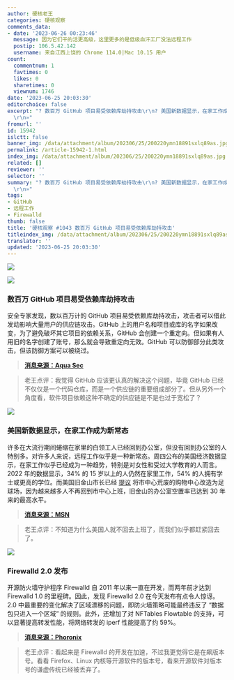 ```yaml
---
author: 硬核老王
categories: 硬核观察
comments_data:
- date: '2023-06-26 00:23:46'
  message: 因为它们干的活更高级，这里更多的是低级血汗工厂没法远程工作
  postip: 106.5.42.142
  username: 来自江西上饶的 Chrome 114.0|Mac 10.15 用户
count:
  commentnum: 1
  favtimes: 0
  likes: 0
  sharetimes: 0
  viewnum: 1746
date: '2023-06-25 20:03:30'
editorchoice: false
excerpt: "? 数百万 GitHub 项目易受依赖库劫持攻击\r\n? 美国新数据显示，在家工作成为新常态\r\n? Firewalld 2.0 发布\r\n»
  \r\n»"
fromurl: ''
id: 15942
islctt: false
banner_img: /data/attachment/album/202306/25/200220ymn18891sxlq89as.jpg
permalink: /article-15942-1.html
index_img: /data/attachment/album/202306/25/200220ymn18891sxlq89as.jpg
related: []
reviewer: ''
selector: ''
summary: "? 数百万 GitHub 项目易受依赖库劫持攻击\r\n? 美国新数据显示，在家工作成为新常态\r\n? Firewalld 2.0 发布\r\n»
  \r\n»"
tags:
- GitHub
- 远程工作
- Firewalld
thumb: false
title: '硬核观察 #1043 数百万 GitHub 项目易受依赖库劫持攻击'
titleindex_img: /data/attachment/album/202306/25/200220ymn18891sxlq89as.jpg
translator: ''
updated: '2023-06-25 20:03:30'
---
```


![](/data/attachment/album/202306/25/200220ymn18891sxlq89as.jpg)


![](/data/attachment/album/202306/25/200234zba5p2ift1ggtg5t.jpg)


### 数百万 GitHub 项目易受依赖库劫持攻击


安全专家发现，数以百万计的 GitHub 项目易受依赖库劫持攻击，攻击者可以借此发动影响大量用户的供应链攻击。GitHub 上的用户名和项目或库的名字如果改变，为了避免破坏其它项目的依赖关系，GitHub 会创建一个重定向。但如果有人用旧的名字创建了账号，那么就会导致重定向无效。GitHub 可以防御部分此类攻击，但该防御方案可以被绕过。



> 
> **[消息来源：Aqua Sec](https://blog.aquasec.com/github-dataset-research-reveals-millions-potentially-vulnerable-to-repojacking)**
> 
> 
> 



> 
> 老王点评：我觉得 GitHub 应该更认真的解决这个问题，毕竟 GitHub 已经不仅仅是一个代码仓库，而是一个供应链的重要组成部分了。但从另外一个角度看，软件项目依赖这种不确定的供应链是不是也过于宽松了？
> 
> 
> 


![](/data/attachment/album/202306/25/200248uq1nsuxgkqckpnsp.jpg)


### 美国新数据显示，在家工作成为新常态


许多在大流行期间蜷缩在家里的白领工人已经回到办公室，但没有回到办公室的人特别多。对许多人来说，远程工作似乎是一种新常态。周四公布的美国经济数据显示，在家工作似乎已经成为一种趋势，特别是对女性和受过大学教育的人而言。2022 年的数据显示，34% 的 15 岁以上的人仍然在家里工作，54% 的人拥有学士或更高的学位。而美国旧金山市长已经 [提议](https://www.cnn.com/2023/06/23/business/sf-mayor-proposes-tearing-down-westfield-mall/index.html) 将市中心荒废的购物中心改造为足球场，因为越来越多人不再回到市中心上班，旧金山的办公室空置率已达到 30 年来的最高水平。



> 
> **[消息来源：MSN](https://www.msn.com/en-us/money/careers/remote-work-appears-here-to-stay-especially-for-women/ar-AA1cTTWp)**
> 
> 
> 



> 
> 老王点评：不知道为什么美国人就不回去上班了，而我们似乎都赶紧回去了。
> 
> 
> 


![](/data/attachment/album/202306/25/200303esmtrxn1slv8nwt3.jpg)


### Firewalld 2.0 发布


开源防火墙守护程序 Firewalld 自 2011 年以来一直在开发，而两年前才达到 Firewalld 1.0 的里程碑。因此，发现 Firewalld 2.0 在今天发布有点令人惊讶。2.0 中最重要的变化解决了区域漂移的问题，即防火墙策略可能最终违反了 “数据包只进入一个区域” 的规则。此外，还增加了对 NFTables Flowtable 的支持，可以显著提高转发性能，将网络转发的 iperf 性能提高了约 59%。



> 
> **[消息来源：Phoronix](https://www.phoronix.com/news/Firewalld-2.0)**
> 
> 
> 



> 
> 老王点评：看起来是 Firewalld 的开发在加速，不过我更觉得它是在飙版本号。看看 Firefox、Linux 内核等开源软件的版本号，看来开源软件对版本号的谦虚传统已经被丢弃了。
> 
> 
>